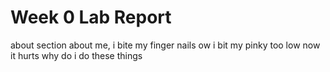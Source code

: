 # Week 0 Lab Report

about section
about me, i bite my finger nails
ow i bit my pinky too low now it hurts
why do i do these things